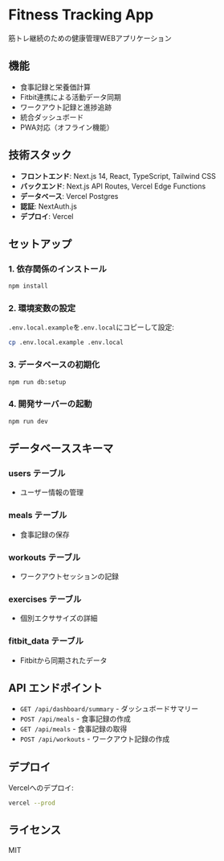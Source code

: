 # Fitness Tracking App

筋トレ継続のための健康管理WEBアプリケーション

## 機能

- 食事記録と栄養価計算
- Fitbit連携による活動データ同期
- ワークアウト記録と進捗追跡
- 統合ダッシュボード
- PWA対応（オフライン機能）

## 技術スタック

- **フロントエンド**: Next.js 14, React, TypeScript, Tailwind CSS
- **バックエンド**: Next.js API Routes, Vercel Edge Functions
- **データベース**: Vercel Postgres
- **認証**: NextAuth.js
- **デプロイ**: Vercel

## セットアップ

### 1. 依存関係のインストール

```bash
npm install
```

### 2. 環境変数の設定

`.env.local.example`を`.env.local`にコピーして設定:

```bash
cp .env.local.example .env.local
```

### 3. データベースの初期化

```bash
npm run db:setup
```

### 4. 開発サーバーの起動

```bash
npm run dev
```

## データベーススキーマ

### users テーブル
- ユーザー情報の管理

### meals テーブル
- 食事記録の保存

### workouts テーブル
- ワークアウトセッションの記録

### exercises テーブル
- 個別エクササイズの詳細

### fitbit_data テーブル
- Fitbitから同期されたデータ

## API エンドポイント

- `GET /api/dashboard/summary` - ダッシュボードサマリー
- `POST /api/meals` - 食事記録の作成
- `GET /api/meals` - 食事記録の取得
- `POST /api/workouts` - ワークアウト記録の作成

## デプロイ

Vercelへのデプロイ:

```bash
vercel --prod
```

## ライセンス

MIT